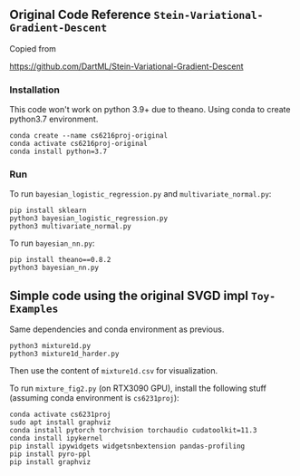 ## Original Code Reference `Stein-Variational-Gradient-Descent`

Copied from

https://github.com/DartML/Stein-Variational-Gradient-Descent

### Installation 
This code won't work on python 3.9+ due to theano. Using conda to create python3.7 environment.
```
conda create --name cs6216proj-original
conda activate cs6216proj-original
conda install python=3.7

```

### Run 

To run `bayesian_logistic_regression.py` and `multivariate_normal.py`:

```
pip install sklearn
python3 bayesian_logistic_regression.py
python3 multivariate_normal.py
```

To run `bayesian_nn.py`:

```
pip install theano==0.8.2
python3 bayesian_nn.py
```

## Simple code using the original SVGD impl `Toy-Examples`

Same dependencies and conda environment as previous.

```
python3 mixture1d.py
python3 mixture1d_harder.py
```
Then use the content of `mixture1d.csv` for visualization.

To run `mixture_fig2.py` (on RTX3090 GPU), install the following stuff (assuming conda environment is `cs6231proj`):
```
conda activate cs6231proj
sudo apt install graphviz
conda install pytorch torchvision torchaudio cudatoolkit=11.3
conda install ipykernel
pip install ipywidgets widgetsnbextension pandas-profiling
pip install pyro-ppl
pip install graphviz
```